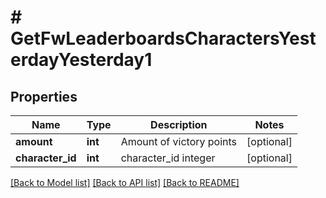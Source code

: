 # # GetFwLeaderboardsCharactersYesterdayYesterday1

## Properties

Name | Type | Description | Notes
------------ | ------------- | ------------- | -------------
**amount** | **int** | Amount of victory points | [optional]
**character_id** | **int** | character_id integer | [optional]

[[Back to Model list]](../../README.md#models) [[Back to API list]](../../README.md#endpoints) [[Back to README]](../../README.md)
